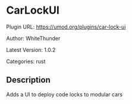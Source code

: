 # CarLockUI

Plugin URL: https://umod.org/plugins/car-lock-ui

Author: WhiteThunder

Latest Version: 1.0.2

Categories: rust

## Description

Adds a UI to deploy code locks to modular cars

